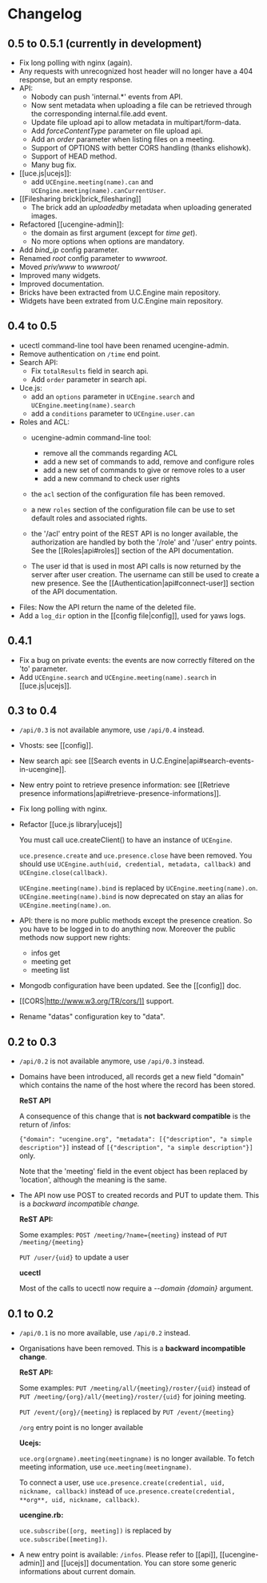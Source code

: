 # Changelog

## 0.5 to 0.5.1 (currently in development)

* Fix long polling with nginx (again).
* Any requests with unrecognized host header will no longer have a 404 response, but an empty response.
* API:
  * Nobody can push 'internal.*' events from API.
  * Now sent metadata when uploading a file can be retrieved through the corresponding internal.file.add event.
  * Update file upload api to allow metadata in multipart/form-data.
  * Add *forceContentType* parameter on file upload api.
  * Add an *order* parameter when listing files on a meeting.
  * Support of OPTIONS with better CORS handling (thanks elishowk).
  * Support of HEAD method.
  * Many bug fix.
* [[uce.js|ucejs]]:
  * add `UCEngine.meeting(name).can` and `UCEngine.meeting(name).canCurrentUser`.
* [[Filesharing brick|brick_filesharing]]
  * The brick add an *uploadedby* metadata when uploading generated images.
* Refactored [[ucengine-admin]]:
  * the domain as first argument (except for *time get*).
  * No more options when options are mandatory.
* Add *bind_ip* config parameter.
* Renamed *root* config parameter to *wwwroot*.
* Moved *priv/www* to *wwwroot/*
* Improved many widgets.
* Improved documentation.
* Bricks have been extracted from U.C.Engine main repository.
* Widgets have been extrated from U.C.Engine main repository.

## 0.4 to 0.5

* ucectl command-line tool have been renamed ucengine-admin.
* Remove authentication on `/time` end point.
* Search API:
  * Fix `totalResults` field in search api.
  * Add `order` parameter in search api.
* Uce.js:
  * add an `options` parameter in `UCEngine.search` and `UCEngine.meeting(name).search`
  * add a `conditions` parameter to `UCEngine.user.can`
* Roles and ACL:
  * ucengine-admin command-line tool:
    - remove all the commands regarding ACL
    - add a new set of commands to add, remove and configure roles
    - add a new set of commands to give or remove roles to a user
    - add a new command to check user rights
  * the `acl` section of the configuration file has been removed.
  * a new `roles` section of the configuration file can be use to set default roles and associated rights.
  * the '/acl' entry point of the REST API is no longer available, the
    authorization are handled by both the '/role' and '/user' entry
    points. See the [[Roles|api#roles]] section
    of the API documentation.

  * The user id that is used in most API calls is now returned by the
    server after user creation. The username can still be used to create
    a new presence. See the [[Authentication|api#connect-user]] section
    of the API documentation.
* Files:
    Now the API return the name of the deleted file.
* Add a `log_dir` option in the [[config file|config]], used for yaws logs.

## 0.4.1

* Fix a bug on private events: the events are now correctly filtered on the 'to' parameter.
* Add `UCEngine.search` and `UCEngine.meeting(name).search` in [[uce.js|ucejs]].

## 0.3 to 0.4

* `/api/0.3` is not available anymore, use `/api/0.4` instead.
* Vhosts: see [[config]].
* New search api: see [[Search events in U.C.Engine|api#search-events-in-ucengine]].
* New entry point to retrieve presence information: see [[Retrieve presence informations|api#retrieve-presence-informations]].
* Fix long polling with nginx.
* Refactor [[uce.js library|ucejs]]

  You must call uce.createClient() to have an instance of `UCEngine`.

  `uce.presence.create` and `uce.presence.close` have been removed. You should use `UCEngine.auth(uid, credential, metadata, callback)` and `UCEngine.close(callback)`.

  `UCEngine.meeting(name).bind` is replaced by `UCEngine.meeting(name).on`. `UCEngine.meeting(name).bind` is now deprecated on stay an alias for `UCEngine.meeting(name).on`.

* API: there is no more public methods except the presence creation.
  So you have to be logged in to do anything now. Moreover the public methods now support new rights:

  - infos get
  - meeting get
  - meeting list

* Mongodb configuration have been updated. See the [[config]] doc.
* [[CORS|http://www.w3.org/TR/cors/]] support.
* Rename "datas" configuration key to "data".

## 0.2 to 0.3

* `/api/0.2` is not available anymore, use `/api/0.3` instead.

* Domains have been introduced, all records get a new field "domain" which contains the name of the host where the record has been stored.

  **ReST API**

  A consequence of this change that is **not backward compatible** is the return of /infos:

  `{"domain": "ucengine.org", "metadata": [{"description", "a simple description"}]` instead of `[{"description", "a simple description"}]` only.

  Note that the 'meeting' field in the event object has been replaced by 'location', although the meaning is the same.

* The API now use POST to created records and PUT to update them. This is a **backward incompatible change*.*

  **ReST API:**

  Some examples:
  `POST /meeting/?name={meeting}` instead of `PUT /meeting/{meeting}`

  `PUT /user/{uid}` to update a user

  **ucectl**

  Most of the calls to ucectl now require a *--domain {domain}* argument.

## 0.1 to 0.2

* `/api/0.1` is no more available, use `/api/0.2` instead.

* Organisations have been removed. This is a **backward incompatible change**.

  **ReST API:**

  Some examples:
  `PUT /meeting/all/{meeting}/roster/{uid}` instead of `PUT /meeting/{org}/all/{meeting}/roster/{uid}` for joining meeting.

  `PUT /event/{org}/{meeting}` is replaced by `PUT /event/{meeting}`

  `/org` entry point is no longer available

  **Ucejs:**

  `uce.org(orgname).meeting(meetingname)` is no longer available. To fetch meeting information, use `uce.meeting(meetingname)`.

  To connect a user, use `uce.presence.create(credential, uid, nickname, callback)` instead of `uce.presence.create(credential, **org**, uid, nickname, callback)`.

  **ucengine.rb:**

  `uce.subscribe([org, meeting])` is replaced by `uce.subscribe([meeting])`.


* A new entry point is available: `/infos`. Please refer to [[api]], [[ucengine-admin]] and [[ucejs]] documentation. You can store some generic informations about current domain.
